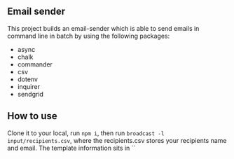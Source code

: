 ## Email sender
This project builds an email-sender which is able to send emails in command line in batch by using the following packages: 
- async
- chalk
- commander
- csv 
- dotenv
- inquirer 
- sendgrid

## How to use
Clone it to your local, run `npm i`, then run `broadcast -l input/recipients.csv`, where the recipients.csv stores your recipients name and email. The template information sits in ``
